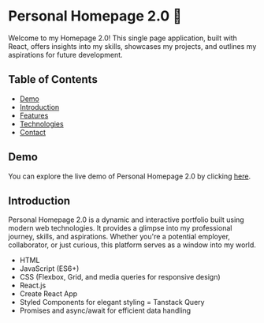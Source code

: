 # Personal Homepage 2.0 📇

Welcome to my  Homepage 2.0! This single page application, built with React, offers insights into my skills, showcases my projects, and outlines my aspirations for future development.

## Table of Contents

- [Demo](#demo)
- [Introduction](#introduction)
- [Features](#features)
- [Technologies](#technologies)
- [Contact](#contact)

## Demo

You can explore the live demo of Personal Homepage 2.0 by clicking [here](https://mizdebski77.github.io/HomePage/).

## Introduction

Personal Homepage 2.0 is a dynamic and interactive portfolio built using modern web technologies. It provides a glimpse into my professional journey, skills, and aspirations. Whether you're a potential employer, collaborator, or just curious, this platform serves as a window into my world.

- HTML
- JavaScript (ES6+)
- CSS (Flexbox, Grid, and media queries for responsive design)
- React.js
- Create React App
- Styled Components for elegant styling
= Tanstack Query
- Promises and async/await for efficient data handling
